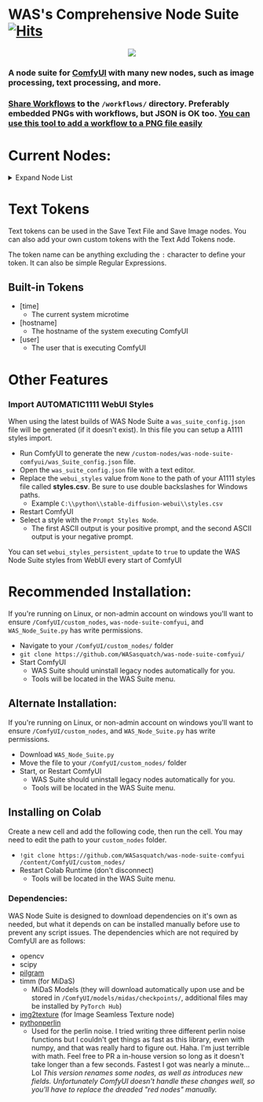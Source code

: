 # WAS's Comprehensive Node Suite [![Hits](https://hits.seeyoufarm.com/api/count/incr/badge.svg?url=https%3A%2F%2Fgithub.com%2FWASasquatch%2Fwas-node-suite-comfyui&count_bg=%233D9CC8&title_bg=%23555555&icon=&icon_color=%23E7E7E7&title=hits&edge_flat=false)](https://hits.seeyoufarm.com)

<p align="center">
    <img src="https://user-images.githubusercontent.com/1151589/228982359-4a6215cc-3ca9-4c24-8a7b-d229d7bce277.png">
</p>

### A node suite for [ComfyUI](https://github.com/comfyanonymous/ComfyUI) with many new nodes, such as image processing, text processing, and more. 

### [Share Workflows](/workflows/README.md) to the `/workflows/` directory. Preferably embedded PNGs with workflows, but JSON is OK too. [You can use this tool to add a workflow to a PNG file easily](https://colab.research.google.com/drive/1hQMjNUdhMQ3rw1Wcm3_umvmOMeS_K4s8?usp=sharing)


# Current Nodes:

<details>
	<summary>Expand Node List</summary>

	 - CLIPTextEncode (NSP): Parse Noodle Soup Prompts
	 - Constant Number
	 - Debug to Console (Debug pretty much anything to the console window)
	 - Image Analyze
	   - Black White Levels
	   - RGB Levels
		 - Depends on `matplotlib`, will attempt to install on first run
	 - Image Blank: Create a blank image in any color
	 - Image Blend by Mask: Blend two images by a mask
	 - Image Blend: Blend two images by opacity
	 - Image Blending Mode: Blend two images by various blending modes
	 - Image Bloom Filter: Apply a high-pass based bloom filter
	 - Image Canny Filter: Apply a canny filter to a image
	 - Image Chromatic Aberration: Apply chromatic aberration lens effect to a image like in sci-fi films, movie theaters, and video games
	 - Image Color Palette
	   - Generate a color palette based on the input image. 
		 - Depends on `scikit-learn`, will attempt to install on first run. 
	   - Supports color range of 8-256
	   - Utilizes font in `./res/` unless unavailable, then it will utilize internal better then nothing font. 
	 - Image Edge Detection Filter: Detect edges in a image
	 - Image Film Grain: Apply film grain to a image
	 - Image Filter Adjustments: Apply various image adjustments to a image
	 - Image Flip: Flip a image horizontal, or vertical
	 - Image Gradient Map: Apply a gradient map to a image
	 - Image Generate Gradient: Generate a gradient map with desired stops and colors
	 - Image High Pass Filter: Apply a high frequency pass to the image returning the details
	 - Image Levels Adjustment: Adjust the levels of a image
	 - Image Load: Load a *image* from any path on the system, or a url starting with `http`
	 - Image Median Filter: Apply a median filter to a image, such as to smooth out details in surfaces
	 - Image Mix RGB Channels: Mix together RGB channels into a single iamge
	 - Image Monitor Effects Filter: Apply various monitor effects to a image
	   - Digital Distortion
		 - A digital breakup distortion effect
	   - Signal Distortion
		 - A analog signal distortion effect on vertical bands like a CRT monitor
	   - TV Distortion
		 - A TV scanline and bleed distortion effect
	 - Image Nova Filter: A image that uses a sinus frequency to break apart a image into RGB frequencies
	 - Image Perlin Noise Filter
	   - Create perlin noise with [pythonperlin](https://pypi.org/project/pythonperlin/) module. Trust me, better then my implementations that took minutes... 
	 - Image Remove Background (Alpha): Remove the background from a image by threshold and tolerance. 
	 - Image Remove Color: Remove a color from a image and replace it with another
	 - Image Resize
	 - Image Rotate: Rotate an image
	 - Image Save: A save image node with format support and path support. (Bug: Doesn't display image
	 - Image Seamless Texture: Create a seamless texture out of a image with optional tiling
	 - Image Select Channel: Select a single channel of an RGB image
	 - Image Select Color: Return the select image only on a black canvas
	 - Image Style Filter: Style a image with Pilgram instragram-like filters
	   - Depends on `pilgram` module
	 - Image Threshold: Return the desired threshold range of a image
	 - Image Transpose
	 - Image fDOF Filter: Apply a fake depth of field effect to an image
	 - Image to Latent Mask: Convert a image into a latent mask
	 - Image Voronoi Noise Filter
	   - A custom implementation of the worley voronoi noise diagram
	 - Input Switch  (Disable until `*` wildcard fix)
	 - KSampler (WAS): A sampler that accepts a seed as a node inpu
	 - Load Text File
	 - Load Batch Images
	   - Increment images in a folder, or fetch a single image out of a batch.
	   - Will reset it's place if the path, or pattern is changed.
	   - pattern is a glob that allows you to do things like `**/*` to get all files in the directory and subdirectory
		 or things like `*.jpg` to select only JPEG images in the directory specified. 
	 - Latent Noise Injection: Inject latent noise into a latent image
	 - Latent Upscale by Factor: Upscale a latent image by a facto
	 - MiDaS Depth Approximation: Produce a depth approximation of a single image input
	 - MiDaS Mask Image: Mask a input image using MiDaS with a desired color
	 - Number Operation
	 - Number to Seed
	 - Number to Float
	 - Number to Int
	 - Number to String
	 - Number to Text
	 - Random Number
	 - Save Text File: Save a text string to a file
	 - Seed: Return a seed
	 - Tensor Batch to Image: Select a single image out of a latent batch for post processing with filters
	 - Text Add Tokens: Add custom tokens to parse in filenames or other text.
	 - Text Concatenate: Merge two strings
	 - Text Find and Replace: Find and replace a substring in a string
	 - Text Multiline: Write a multiline text strin
	 - Text Parse Noodle Soup Prompts: Parse NSP in a text input
	 - Text Parse Tokens: Parse custom tokens in text.
	 - Text Random Line: Select a random line from a text input string
	 - Text String: Write a single line text string value
	 - Text to Conditioning: Convert a text string to conditioning.
 
</details>
 
 
# Text Tokens
Text tokens can be used in the Save Text File and Save Image nodes. You can also add your own custom tokens with the Text Add Tokens node.

The token name can be anything excluding the `:` character to define your token. It can also be simple Regular Expressions.

## Built-in Tokens
  - [time]
    - The current system microtime
  - [hostname]
    - The hostname of the system executing ComfyUI
  - [user]
    - The user that is executing ComfyUI
	
# Other Features

### Import AUTOMATIC1111 WebUI Styles
When using the latest builds of WAS Node Suite a `was_suite_config.json` file will be generated (if it doesn't exist). In this file you can setup a A1111 styles import.

  - Run ComfyUI to generate the new `/custom-nodes/was-node-suite-comfyui/was_Suite_config.json` file.
  - Open the `was_suite_config.json` file with a text editor.
  - Replace the `webui_styles` value from `None` to the path of your A1111 styles file called **styles.csv**. Be sure to use double backslashes for Windows paths.
    - Example `C:\\python\\stable-diffusion-webui\\styles.csv`
  - Restart ComfyUI
  - Select a style with the `Prompt Styles Node`. 
    - The first ASCII output is your positive prompt, and the second ASCII output is your negative prompt.
	
You can set `webui_styles_persistent_update` to `true` to update the WAS Node Suite styles from WebUI every start of ComfyUI
  
# Recommended Installation:
If you're running on Linux, or non-admin account on windows you'll want to ensure `/ComfyUI/custom_nodes`, `was-node-suite-comfyui`, and `WAS_Node_Suite.py` has write permissions.

  - Navigate to your `/ComfyUI/custom_nodes/` folder
  - `git clone https://github.com/WASasquatch/was-node-suite-comfyui/`
  - Start ComfyUI
    - WAS Suite should uninstall legacy nodes automatically for you.
    - Tools will be located in the WAS Suite menu.
    
## Alternate Installation:
If you're running on Linux, or non-admin account on windows you'll want to ensure `/ComfyUI/custom_nodes`, and `WAS_Node_Suite.py` has write permissions.

  - Download `WAS_Node_Suite.py`
  - Move the file to your `/ComfyUI/custom_nodes/` folder
  - Start, or Restart ComfyUI
    - WAS Suite should uninstall legacy nodes automatically for you.
    - Tools will be located in the WAS Suite menu.
	
## Installing on Colab
Create a new cell and add the following code, then run the cell. You may need to edit the path to your `custom_nodes` folder. 

  - `!git clone https://github.com/WASasquatch/was-node-suite-comfyui /content/ComfyUI/custom_nodes/`
  - Restart Colab Runtime (don't disconnect)
    - Tools will be located in the WAS Suite menu.

      
### Dependencies:
WAS Node Suite is designed to download dependencies on it's own as needed, but what it depends on can be installed manually before use to prevent any script issues. The dependencies which are not required by ComfyUI are as follows: 
  - opencv
  - scipy
  - [pilgram](https://github.com/akiomik/pilgram)
  - timm (for MiDaS)
    - MiDaS Models (they will download automatically upon use and be stored in `/ComfyUI/models/midas/checkpoints/`, additional files may be installed by `PyTorch Hub`)
  - [img2texture](https://github.com/WASasquatch/img2texture) (for Image Seamless Texture node)
  - [pythonperlin](https://pypi.org/project/pythonperlin/)
    - Used for the perlin noise. I tried writing three different perlin noise functions but I couldn't get things as fast as this library, even with numpy, and that was really hard to figure out. Haha. I'm just terrible with math. Feel free to PR a in-house version so long as it doesn't take longer than a few seconds. Fastest I got was nearly a minute... Lol
*This version renames some nodes, as well as introduces new fields. Unfortunately ComfyUI doesn't handle these changes well, so you'll have to replace the dreaded "red nodes" manually.*
